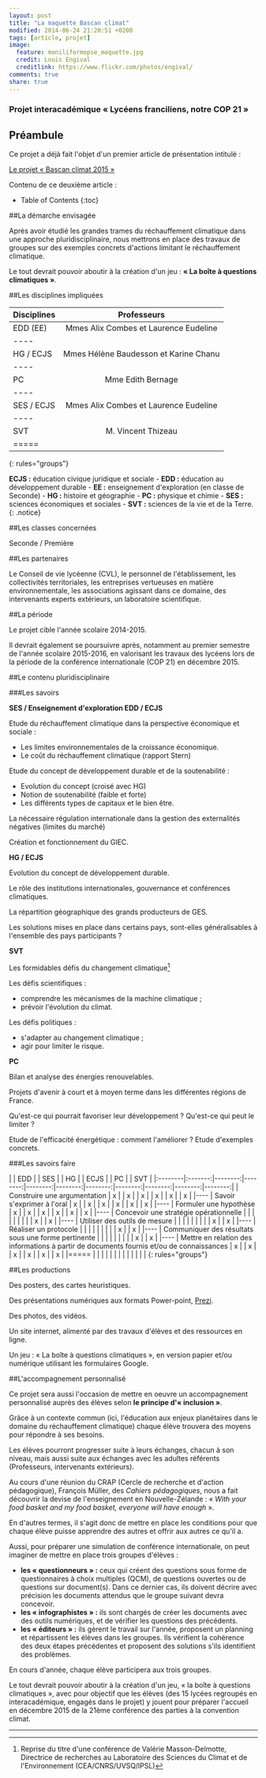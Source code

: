 ```yaml
---
layout: post
title: "La maquette Bascan climat"
modified: 2014-06-24 21:20:51 +0200
tags: [article, projet]
image:
  feature: moniliformopse_maquette.jpg
  credit: Louis Engival
  creditlink: https://www.flickr.com/photos/engival/
comments: true
share: true
---
```

<h3>Projet interacadémique « Lycéens franciliens, notre COP 21 »</h3>

<h2>Préambule</h2>

Ce projet a déjà fait l'objet d'un premier article de présentation intitulé :

<div markdown="0"><a href="http://moniliformopse.github.io/le-projet-bascan-climat-2015/" class="btn"> Le projet « Bascan climat 2015 »</a></div>

Contenu de ce deuxième article :

* Table of Contents
{:toc}

##La démarche envisagée

Après avoir étudié les grandes trames du réchauffement climatique dans une approche pluridisciplinaire, nous mettrons en place des travaux de groupes sur des exemples concrets d'actions limitant le réchauffement climatique.

Le tout devrait pouvoir aboutir à la création d'un jeu : **« La boîte à questions climatiques »**.

##Les disciplines impliquées

| Disciplines | Professeurs |
|:--------|:-------:|
| EDD (EE)   | Mmes Alix Combes et Laurence Eudeline   |
|----
| HG / ECJS   | Mmes Hélène Baudesson et Karine Chanu   |
|----
| PC   | Mme Edith Bernage   |
|----
| SES / ECJS   | Mmes Alix Combes et Laurence Eudeline   |
|----
| SVT   | M. Vincent Thizeau   |
|=====
{: rules="groups"}

**ECJS :** éducation civique juridique et sociale - **EDD :** éducation au développement durable - **EE :** enseignement d'exploration (en classe de Seconde)  - **HG :** histoire et géographie - **PC :** physique et chimie - **SES :** sciences économiques et sociales - **SVT :** sciences de la vie et de la Terre.
{: .notice}

##Les classes concernées

Seconde / Première

##Les partenaires

Le Conseil de vie lycéenne (CVL), le personnel de l'établissement, les collectivités territoriales, les entreprises vertueuses en matière environnementale, les associations agissant dans ce domaine, des intervenants experts extérieurs, un laboratoire scientifique.

##La période

Le projet cible l'année scolaire 2014-2015.

Il devrait également se poursuivre après, notamment au premier semestre de l'année scolaire 2015-2016, en valorisant les travaux des lycéens lors de la période de la conférence internationale (COP 21) en décembre 2015.

##Le contenu pluridisciplinaire

###Les savoirs

**SES / Enseignement d'exploration EDD / ECJS**

Etude du réchauffement climatique dans la perspective économique et sociale :

* Les limites environnementales de la croissance économique.
* Le coût du réchauffement climatique (rapport Stern)

Etude du concept de développement durable et de la soutenabilité :

* Evolution du concept (croisé avec HG)
* Notion de soutenabilité (faible et forte)
* Les différents types de capitaux et le bien être.

La nécessaire régulation internationale dans la gestion des externalités négatives (limites du marché)

Création et fonctionnement du GIEC.

**HG / ECJS**

Evolution du concept de développement durable.

Le rôle des institutions internationales, gouvernance et conférences climatiques.

La répartition géographique des grands producteurs de GES.

Les solutions mises en place dans certains pays, sont-elles généralisables à l'ensemble des pays participants ?

**SVT**

Les formidables défis du changement climatique[^1]

Les défis scientifiques :

* comprendre les mécanismes de la machine climatique ;
* prévoir l'évolution du climat.

Les défis politiques :

* s'adapter au changement climatique ;
* agir pour limiter le risque.

[^1]: Reprise du titre d'une conférence de Valérie Masson-Delmotte, Directrice de recherches au Laboratoire des Sciences du Climat et de l'Environnement (CEA/CNRS/UVSQ/IPSL)

**PC**

Bilan et analyse des énergies renouvelables.

Projets d'avenir à court et à moyen terme dans les différentes régions de France.

Qu'est-ce qui pourrait favoriser leur développement ? Qu'est-ce qui peut le limiter ?

Etude de l'efficacité énergétique : comment l'améliorer ? Etude d'exemples concrets.

###Les savoirs faire

|  | EDD |  | SES |  | HG |  | ECJS |  | PC |  | SVT |
|:--------|:-------:|--------:|--------:|--------:|--------:|--------:|--------:|--------:|--------:|--------:|
| Construire une argumentation   | x   |  | x  |  |  x  |  |  x  |  | x   |  |  x  |
|----
| Savoir s'exprimer à l'oral   | x   |  | x   |  |  x   |  | x   |  |  x  |  |  x  |
|----
| Formuler une hypothèse   | x  |  | x  |  |  x  |  |  x  |  |  x  |  |  x  |
|----
| Concevoir une stratégie opérationnelle   |  |   |  |    |  |    |  |    | x   |  | x   |
|----
| Utiliser des outils de mesure   |  |   |  |    |  |    |  |    |  x  |  | x   |
|----
| Réaliser un protocole   |  |   |  |    |  |    |  |    |  x  |  |  x  |
|----
| Communiquer des résultats sous une forme pertinente   |  |   |  |    |  |    |  |    | x   |  | x   |
|----
| Mettre en relation des  informations à partir de documents fournis et/ou de connaissances   | x   |  | x   |  |  x  |  | x   |  |  x  |  |  x  |
|=====
|  |  |  |  |  |  |  |  |  |  |  |  |
{: rules="groups"}

##Les productions

Des posters, des cartes heuristiques.

Des présentations numériques aux formats Power-point, [Prezi](http://prezi.com).

Des photos, des vidéos.

Un site internet, alimenté par des travaux d'élèves et des ressources en ligne.

Un jeu : « La boîte à questions climatiques », en version papier et/ou numérique utilisant les formulaires Google.

##L'accompagnement personnalisé

Ce projet sera aussi l'occasion de mettre en oeuvre un accompagnement personnalisé auprès des élèves selon **le principe d'« inclusion »**.

Grâce à un contexte commun (ici, l'éducation aux enjeux planétaires dans le domaine du réchauffement climatique) chaque élève trouvera des moyens pour répondre à ses besoins.

Les élèves pourront progresser suite à leurs échanges, chacun à son niveau, mais aussi suite aux échanges avec les adultes référents (Professeurs, intervenants extérieurs).

Au cours d'une réunion du CRAP (Cercle de recherche et d'action pédagogique), François Müller, des *Cahiers pédagogiques*, nous a fait découvrir la devise de l'enseignement en Nouvelle-Zélande : « *With your food basket and my food basket, everyone will have enough* ».

En d'autres termes, il s'agit donc de mettre en place les conditions pour que chaque élève puisse apprendre des autres et offrir aux autres ce qu'il a.

Aussi, pour préparer une simulation de conférence internationale, on peut imaginer de mettre en place trois groupes d'élèves :

* **les « questionneurs » :** ceux qui créent des questions sous forme de questionnaires à choix multiples (QCM), de questions ouvertes ou de questions sur document(s). Dans ce dernier cas, ils doivent décrire avec précision les documents attendus que le groupe suivant devra concevoir.
* **les « infographistes » :** ils sont chargés de créer les documents avec des outils numériques, et de vérifier les questions des précédents.
* **les « éditeurs » :** ils gèrent le travail sur l'année, proposent un planning et répartissent les élèves dans les groupes. Ils vérifient la cohérence des deux étapes précédentes et proposent des solutions s'ils identifient des problèmes.

En cours d'année, chaque élève participera aux trois groupes.

Le tout devrait pouvoir aboutir à la création d'un jeu, « la boîte à questions climatiques », avec pour objectif que les élèves (des 15 lycées regroupés en interacadémique, engagés dans le projet) y jouent pour préparer l'accueil en décembre 2015 de la 21ème conférence des parties à la convention climat.

---